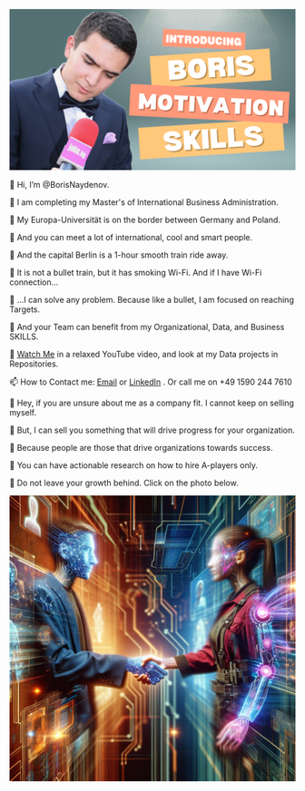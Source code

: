 

[![About me: skills and motivation](https://github.com/BorisNaydenov/BorisNaydenov/blob/main/Can%20you%20introduce%20yourself.png)](https://youtu.be/Za_QAHPWQnw?si=tH9PpevlxNYDtxPT)

👋 Hi, I’m @BorisNaydenov.   
 
 :school_satchel: I am completing my Master's of International Business Administration.   
 
 :school_satchel: My Europa-Universität is on the border between Germany and Poland.   
   
 :bear: And you can meet a lot of international, cool and smart people.     
 
 :bear: And the capital Berlin is a 1-hour smooth train ride away. 
 
 :steam_locomotive: It is not a bullet train, but it has smoking Wi-Fi. And if I have Wi-Fi connection...   

:briefcase: ...I can solve any problem. Because like a bullet, I am focused on reaching Targets.


:briefcase:  And your Team can benefit from my Organizational, Data, and Business SKILLS.  


 👀 [Watch Me](https://youtu.be/Za_QAHPWQnw?si=tH9PpevlxNYDtxPT) in а relaxed YouTube video, and look at my Data projects in Repositories.

📫 How to Contact me: <a href="mailto:borissnaydenov@gmail.com">Email</a> or <a href="https://www.linkedin.com/in/boris-naydenov/">LinkedIn</a> . Or call me on +49 1590 244 7610

:money_with_wings: Hey, if you are unsure about me as a company fit. I cannot keep on selling myself.  

:money_with_wings: But, I can sell you something that will drive progress for your organization.    

:gem: Because people are those that drive organizations towards success.      

:gem: You can have actionable research on how to hire A-players only.     

:gem: Do not leave your growth behind. Click on the photo below.  

[![Ay](https://github.com/BorisNaydenov/BorisNaydenov/blob/main/Designer.jpeg)](https://borissnayden.gumroad.com/l/ruihnmq)
  
  

  






<!---
BorisNaydenov/BorisNaydenov is a ✨ special ✨ repository because its `README.md` (this file) appears on your GitHub profile.
You can click the Preview link to take a look at your changes.
--->
